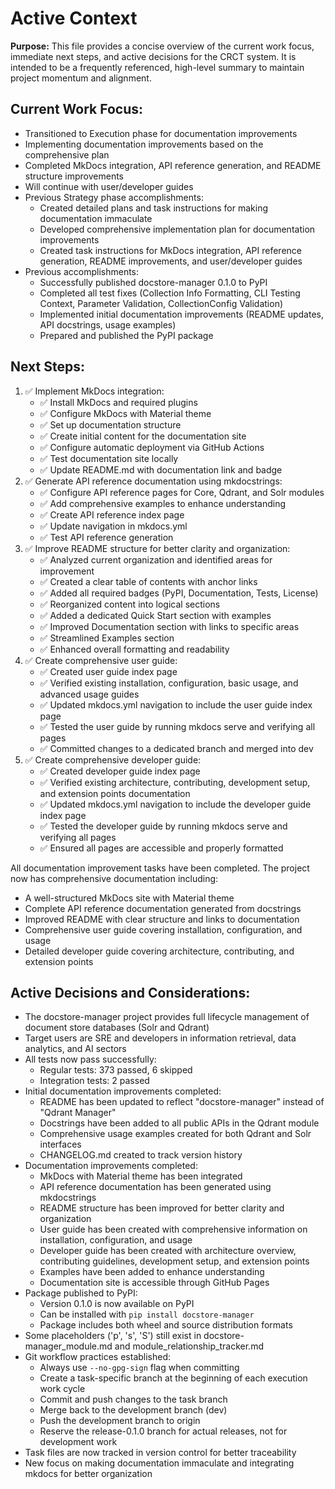 # Active Context

**Purpose:** This file provides a concise overview of the current work focus, immediate next steps, and active decisions for the CRCT system. It is intended to be a frequently referenced, high-level summary to maintain project momentum and alignment.

## Current Work Focus:

- Transitioned to Execution phase for documentation improvements
- Implementing documentation improvements based on the comprehensive plan
- Completed MkDocs integration, API reference generation, and README structure improvements
- Will continue with user/developer guides
- Previous Strategy phase accomplishments:
  - Created detailed plans and task instructions for making documentation immaculate
  - Developed comprehensive implementation plan for documentation improvements
  - Created task instructions for MkDocs integration, API reference generation, README improvements, and user/developer guides
- Previous accomplishments:
  - Successfully published docstore-manager 0.1.0 to PyPI
  - Completed all test fixes (Collection Info Formatting, CLI Testing Context, Parameter Validation, CollectionConfig Validation)
  - Implemented initial documentation improvements (README updates, API docstrings, usage examples)
  - Prepared and published the PyPI package

## Next Steps:

1. ✅ Implement MkDocs integration:
   - ✅ Install MkDocs and required plugins
   - ✅ Configure MkDocs with Material theme
   - ✅ Set up documentation structure
   - ✅ Create initial content for the documentation site
   - ✅ Configure automatic deployment via GitHub Actions
   - ✅ Test documentation site locally
   - ✅ Update README.md with documentation link and badge
2. ✅ Generate API reference documentation using mkdocstrings:
   - ✅ Configure API reference pages for Core, Qdrant, and Solr modules
   - ✅ Add comprehensive examples to enhance understanding
   - ✅ Create API reference index page
   - ✅ Update navigation in mkdocs.yml
   - ✅ Test API reference generation
3. ✅ Improve README structure for better clarity and organization:
   - ✅ Analyzed current organization and identified areas for improvement
   - ✅ Created a clear table of contents with anchor links
   - ✅ Added all required badges (PyPI, Documentation, Tests, License)
   - ✅ Reorganized content into logical sections
   - ✅ Added a dedicated Quick Start section with examples
   - ✅ Improved Documentation section with links to specific areas
   - ✅ Streamlined Examples section
   - ✅ Enhanced overall formatting and readability
4. ✅ Create comprehensive user guide:
   - ✅ Created user guide index page
   - ✅ Verified existing installation, configuration, basic usage, and advanced usage guides
   - ✅ Updated mkdocs.yml navigation to include the user guide index page
   - ✅ Tested the user guide by running mkdocs serve and verifying all pages
   - ✅ Committed changes to a dedicated branch and merged into dev
5. ✅ Create comprehensive developer guide:
   - ✅ Created developer guide index page
   - ✅ Verified existing architecture, contributing, development setup, and extension points documentation
   - ✅ Updated mkdocs.yml navigation to include the developer guide index page
   - ✅ Tested the developer guide by running mkdocs serve and verifying all pages
   - ✅ Ensured all pages are accessible and properly formatted

All documentation improvement tasks have been completed. The project now has comprehensive documentation including:
- A well-structured MkDocs site with Material theme
- Complete API reference documentation generated from docstrings
- Improved README with clear structure and links to documentation
- Comprehensive user guide covering installation, configuration, and usage
- Detailed developer guide covering architecture, contributing, and extension points

## Active Decisions and Considerations:


- The docstore-manager project provides full lifecycle management of document store databases (Solr and Qdrant)
- Target users are SRE and developers in information retrieval, data analytics, and AI sectors
- All tests now pass successfully:
  - Regular tests: 373 passed, 6 skipped
  - Integration tests: 2 passed
- Initial documentation improvements completed:
  - README has been updated to reflect "docstore-manager" instead of "Qdrant Manager"
  - Docstrings have been added to all public APIs in the Qdrant module
  - Comprehensive usage examples created for both Qdrant and Solr interfaces
  - CHANGELOG.md created to track version history
- Documentation improvements completed:
  - MkDocs with Material theme has been integrated
  - API reference documentation has been generated using mkdocstrings
  - README structure has been improved for better clarity and organization
  - User guide has been created with comprehensive information on installation, configuration, and usage
  - Developer guide has been created with architecture overview, contributing guidelines, development setup, and extension points
  - Examples have been added to enhance understanding
  - Documentation site is accessible through GitHub Pages
- Package published to PyPI:
  - Version 0.1.0 is now available on PyPI
  - Can be installed with `pip install docstore-manager`
  - Package includes both wheel and source distribution formats
- Some placeholders ('p', 's', 'S') still exist in docstore-manager_module.md and module_relationship_tracker.md
- Git workflow practices established:
  - Always use `--no-gpg-sign` flag when committing
  - Create a task-specific branch at the beginning of each execution work cycle
  - Commit and push changes to the task branch
  - Merge back to the development branch (dev)
  - Push the development branch to origin
  - Reserve the release-0.1.0 branch for actual releases, not for development work
- Task files are now tracked in version control for better traceability
- New focus on making documentation immaculate and integrating mkdocs for better organization
